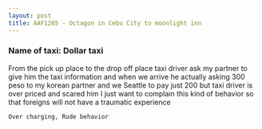 ```yaml
---
layout: post
title: AAF1265 - Octagon in Cebu City to moonlight inn 
---
```


### Name of taxi: Dollar taxi 

From the pick up place to the drop off place taxi driver ask my partner to give him the taxi information and when we arrive he actually asking 300 peso to my korean partner and we Seattle to pay just 200 but taxi driver is over priced and scared him I just want to complain this kind of behavior so that foreigns will not have a traumatic experience 

```Over charging, Rude behavior```
